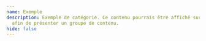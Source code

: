 ```yaml
---
name: Exemple
description: Exemple de catégorie. Ce contenu pourrais être affiché sur le site
  afin de présenter un groupe de contenu.
hide: false
---
```

